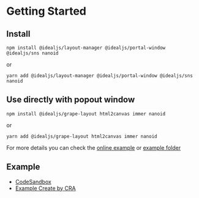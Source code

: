 [example_online]: https://codesandbox.io/s/grape-layout-example-irh1p5
[example_folder]: https://github.com/idealjs/layout-manager/tree/main/example

# Getting Started

## Install

```
npm install @idealjs/layout-manager @idealjs/portal-window @idealjs/sns nanoid
```

or

```
yarn add @idealjs/layout-manager @idealjs/portal-window @idealjs/sns nanoid
```

## Use directly with popout window

```
npm install @idealjs/grape-layout html2canvas immer nanoid
```

or

```
yarn add @idealjs/grape-layout html2canvas immer nanoid
```

For more details you can check the [online example][example_online] or [example folder][example_folder]

## Example

-   [CodeSandbox][example_online]
-   [Example Create by CRA][example_folder]

